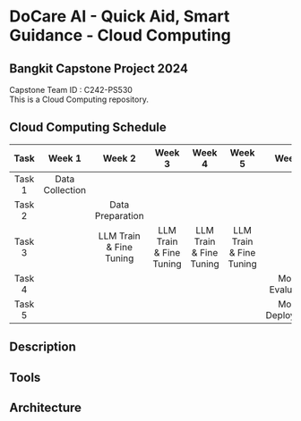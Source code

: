 # DoCare AI - Quick Aid, Smart Guidance - Cloud Computing
## Bangkit Capstone Project 2024
Capstone Team ID : C242-PS530<br>
This is a Cloud Computing repository.

## Cloud Computing Schedule
|Task  |Week 1         |Week 2                 |Week 3                 |Week 4                 |Week 5                 |Week 6          |
|:----:|:-------------:|:---------------------:|:---------------------:|:---------------------:|:---------------------:|:--------------:|
|Task 1|Data Collection|                       |                       |                       |                       |                |
|Task 2|               |Data Preparation       |                       |                       |                       |                |
|Task 3|               |LLM Train & Fine Tuning|LLM Train & Fine Tuning|LLM Train & Fine Tuning|LLM Train & Fine Tuning|                |
|Task 4|               |                       |                       |                       |                       |Model Evaluation|
|Task 5|               |                       |                       |                       |                       |Model Deployment|

## Description

## Tools

## Architecture
